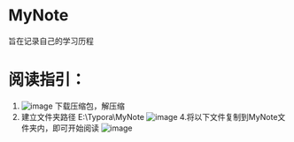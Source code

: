 # MyNote

旨在记录自己的学习历程

# 阅读指引：
1. ![image](https://user-images.githubusercontent.com/48664057/126760966-0f321d96-7b24-4bc3-ab5c-94d353743805.png)
   下载压缩包，解压缩
2. 建立文件夹路径 E:\Typora\MyNote
   ![image](https://user-images.githubusercontent.com/48664057/126761209-57fe1155-a04d-4cc5-bd0c-fe644059bd93.png)
4.将以下文件复制到MyNote文件夹内，即可开始阅读
![image](https://user-images.githubusercontent.com/48664057/126761133-7c6f2a9a-8c0e-4c52-a45f-d07c51619cf4.png)

